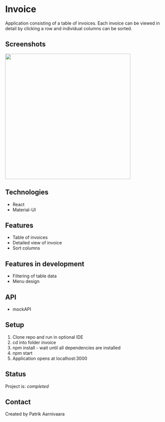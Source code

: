 # Invoice

Application consisting of a table of invoices. Each invoice can be viewed in detail by clicking a row and individual columns can be sorted.  

## Screenshots
<img src="https://res.cloudinary.com/whatwherewhen/image/upload/v1612773572/invoice/screenshot.png" width="auto" height="400">

## Technologies
* React
* Material-UI

## Features
* Table of invoices
* Detailed view of invoice
* Sort columns

## Features in development
* Filtering of table data
* Menu design

## API
* mockAPI

## Setup
1. Clone repo and run in optional IDE
2. cd into folder invoice
3. npm install - wait until all dependencies are installed
4. npm start
5. Application opens at localhost:3000

## Status
Project is: _completed_

## Contact
Created by Patrik Aarnivaara
